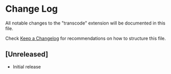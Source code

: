# Change Log

All notable changes to the "transcode" extension will be documented in this file.

Check [Keep a Changelog](http://keepachangelog.com/) for recommendations on how to structure this file.

## [Unreleased]

- Initial release

